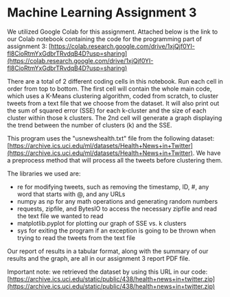 # Machine Learning Assignment 3
We utilized Google Colab for this assignment. Attached below is the link to our Colab notebook containing the code for the programming part of assignment 3:
[https://colab.research.google.com/drive/1xjQjf0YI-fl8CioRtmYxGdbrTRvdqB4D?usp=sharing](https://colab.research.google.com/drive/1xjQjf0YI-fl8CioRtmYxGdbrTRvdqB4D?usp=sharing)

There are a total of 2 different coding cells in this notebook. Run each cell in order from top to bottom. The first cell will contain the whole main code, which uses a K-Means clustering algorithm, coded from scratch, to cluster tweets from a text file that we choose from the dataset. It will also print out the sum of squared error (SSE) for each k-cluster and the size of each cluster within those k clusters. The 2nd cell will generate a graph displaying the trend between the number of clusters (k) and the SSE.

This program uses the "usnewshealth.txt" file from the following dataset: [https://archive.ics.uci.edu/ml/datasets/Health+News+in+Twitter](https://archive.ics.uci.edu/ml/datasets/Health+News+in+Twitter). We have a preprocess method that will process all the tweets before clustering them.

The libraries we used are:
- re for modifying tweets, such as removing the timestamp, ID, #, any word that starts with @, and any URLs
- numpy as np for any math operations and generating random numbers
- requests, zipfile, and BytesIO to access the necessary zipfile and read the text file we wanted to read
- matplotlib.pyplot for plotting our graph of SSE vs. k clusters
- sys for exiting the program if an exception is going to be thrown when trying to read the tweets from the text file

Our report of results in a tabular format, along with the summary of our results and the graph, are all in our assignment 3 report PDF file.

Important note: we retrieved the dataset by using this URL in our code: [https://archive.ics.uci.edu/static/public/438/health+news+in+twitter.zip](https://archive.ics.uci.edu/static/public/438/health+news+in+twitter.zip)
